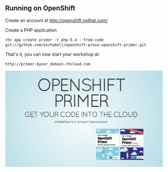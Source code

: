 Running on OpenShift
--------------------

Create an account at http://openshift.redhat.com/

Create a PHP application

    rhc app create primer -t php-5.4 --from-code git://github.com/eschabell/openshift-preso-openshift-primer.git

That's it, you can now start your workshop at:

    http://primer-$your_domain.rhcloud.com

![Cover Slide](https://raw.githubusercontent.com/eschabell/presentation-openshift-primer/master/cover.png)
